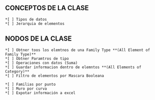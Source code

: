 ## CONCEPTOS DE LA CLASE
    *[ ] Tipos de datos
    *[ ] Jerarquia de elementos

## NODOS DE LA CLASE
    *[ ] Obtner toos los elemtnos de una Family Type **(All Element of Family Type)**
    *[ ] Obtner Paramtros de tipo
    *[ ] Operaciones con datos (Suma)
    *[ ] Guardar informacion dentro de elemntos **(All Elements of Category)**
    *[ ] Filtro de elementos por Mascara Booleana 

    *[ ] Familias por punto
    *[ ] Muro por curva
    *[ ] Expotar información a excel

